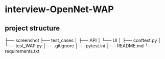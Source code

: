 # interview-OpenNet-WAP
## project structure
├── screenshot 
├── test_cases
│   ├── API
│   └── UI
│       ├── conftest.py
│       └── test_WAP.py
├── .gitignore
├── pytest.ini
├── README.md
└── requirements.txt